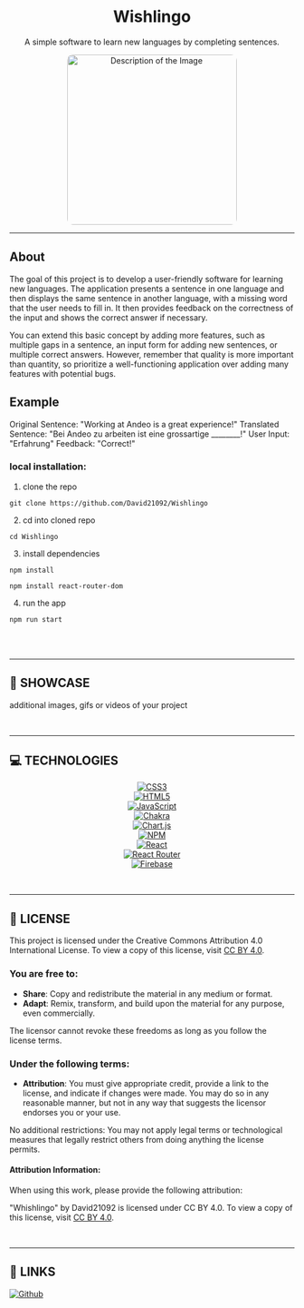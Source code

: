 <div align='center'>
    <h1><b>Wishlingo</b></h1>
    <p>A simple software to learn new languages by completing sentences.</p>
</div>
<div align="center">
    <img src="https://firebasestorage.googleapis.com/v0/b/wishlingode.appspot.com/o/Logo%2FLogo.png?alt=media&token=5fdc4e7f-625d-4d60-b740-212d128046a2" alt="Description of the Image" style="width: 300px; border-radius: 10px;">

</div>

---

## About

The goal of this project is to develop a user-friendly software for learning new languages. The application presents a sentence in one language and then displays the same sentence in another language, with a missing word that the user needs to fill in. It then provides feedback on the correctness of the input and shows the correct answer if necessary.

You can extend this basic concept by adding more features, such as multiple gaps in a sentence, an input form for adding new sentences, or multiple correct answers. However, remember that quality is more important than quantity, so prioritize a well-functioning application over adding many features with potential bugs.

## Example

Original Sentence: "Working at Andeo is a great experience!"
Translated Sentence: "Bei Andeo zu arbeiten ist eine grossartige ________!"
User Input: "Erfahrung"
Feedback: "Correct!"



### local installation:

1. clone the repo

```
git clone https://github.com/David21092/Wishlingo
```

2. cd into cloned repo

```
cd Wishlingo
```

3. install dependencies

```
npm install
```

```
npm install react-router-dom
```



4. run the app

```
npm run start
```

<br />

<br />

---

## 🔎 **SHOWCASE**

additional images, gifs or videos of your project

<br />

---

## 💻 **TECHNOLOGIES**

[<div align="center"><img alt="CSS3" src="https://img.shields.io/badge/css3-%231572B6.svg?style=for-the-badge&logo=css3&logoColor=white" /></div>](#)
[<div align="center"><img alt="HTML5" src="https://img.shields.io/badge/html5-%23E34F26.svg?style=for-the-badge&logo=html5&logoColor=white" /></div>](#)
[<div align="center"><img alt="JavaScript" src="https://img.shields.io/badge/javascript-%23323330.svg?style=for-the-badge&logo=javascript&logoColor=%23F7DF1E" /></div>](#)
[<div align="center"><img alt="Chakra" src="https://img.shields.io/badge/chakra-%234ED1C5.svg?style=for-the-badge&logo=chakraui&logoColor=white" /></div>](#)
[<div align="center"><img alt="Chart.js" src="https://img.shields.io/badge/chart.js-F5788D.svg?style=for-the-badge&logo=chart.js&logoColor=white" /></div>](#)
[<div align="center"><img alt="NPM" src="https://img.shields.io/badge/NPM-%23000000.svg?style=for-the-badge&logo=npm&logoColor=white" /></div>](#)
[<div align="center"><img alt="React" src="https://img.shields.io/badge/react-%2320232a.svg?style=for-the-badge&logo=react&logoColor=%2361DAFB" /></div>](#)
[<div align="center"><img alt="React Router" src="https://img.shields.io/badge/React_Router-CA4245?style=for-the-badge&logo=react-router&logoColor=white" /></div>](#)
[<div align="center"><img alt="Firebase" src="https://img.shields.io/badge/firebase-%23039BE5.svg?style=for-the-badge&logo=firebase" /></div>](#)

<br />

---

## 📎 **LICENSE**

This project is licensed under the Creative Commons Attribution 4.0 International License. To view a copy of this license, visit [CC BY 4.0](https://creativecommons.org/licenses/by/4.0/).

### You are free to:

- **Share**: Copy and redistribute the material in any medium or format.
- **Adapt**: Remix, transform, and build upon the material for any purpose, even commercially.

The licensor cannot revoke these freedoms as long as you follow the license terms.

### Under the following terms:

- **Attribution**: You must give appropriate credit, provide a link to the license, and indicate if changes were made. You may do so in any reasonable manner, but not in any way that suggests the licensor endorses you or your use.

No additional restrictions: You may not apply legal terms or technological measures that legally restrict others from doing anything the license permits.

#### Attribution Information:

When using this work, please provide the following attribution:

"Whishlingo" by David21092 is licensed under CC BY 4.0. To view a copy of this license, visit [CC BY 4.0](https://creativecommons.org/licenses/by/4.0/).


<br />

---

## 📌 **LINKS**

[<img alt="Github" src="https://img.shields.io/badge/David21092-%23181717.svg?style=for-the-badge&logo=github&logoColor=white" />](https://github.com/David21092)

